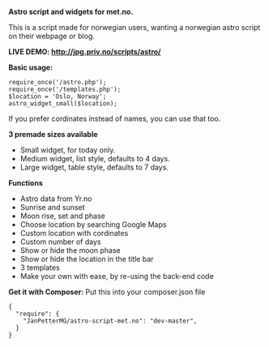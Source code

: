 **Astro script and widgets for met.no.**

This is a script made for norwegian users, wanting a norwegian astro script on their webpage or blog.

**LIVE DEMO: http://jpg.priv.no/scripts/astro/**

**Basic usage:**
````
require_once('/astro.php');
require_once('/templates.php');
$location = 'Oslo, Norway';
astro_widget_small($location);
````

If you prefer cordinates instead of names, you can use that too.

**3 premade sizes available**
- Small widget, for today only.
- Medium widget, list style, defaults to 4 days.
- Large widget, table style, defaults to 7 days.

**Functions**
- Astro data from Yr.no
- Sunrise and sunset
- Moon rise, set and phase
- Choose location by searching Google Maps
- Custom location with cordinates
- Custom number of days
- Show or hide the moon phase
- Show or hide the location in the title bar
- 3 templates
- Make your own with ease, by re-using the back-end code

**Get it with Composer:**
Put this into your composer.json file
````
{
  "require": {
    "JanPetterMG/astro-script-met.no": "dev-master",
  }
}
````
